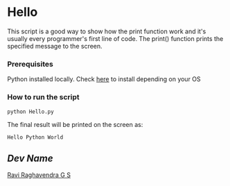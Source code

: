 # Hello

This script is a good way to show how the print function work and it's usually every programmer's first line of code. The print() function prints the specified message to the screen.

### Prerequisites

Python installed locally. Check [here](https://www.python.org/downloads/) to install depending on your OS

### How to run the script

```
python Hello.py
```

The final result will be printed on the screen as:

```
Hello Python World
```

## *Dev Name*

[Ravi Raghavendra G S](https://github.com/Ravi191203)
